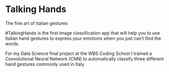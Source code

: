 # Talking Hands
The fine art of Italian gestures

#TalkingHands is the first image classification app that will help you to use Italian hand gestures to express your emotions when you just can’t find the words. 

For my Data Science final project at the WBS Coding School I trained a Convolutional Neural Network (CNN) to automatically classify three different hand gestures commonly used in Italy. 



